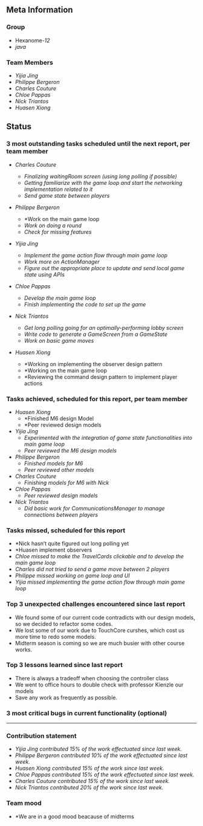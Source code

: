 ## Meta Information

### Group

 * Hexanome-*12*
 * *java*

### Team Members

 * *Yijia Jing*
 * *Philippe Bergeron*
 * *Charles Couture*
 * *Chloe Pappas*
 * *Nick Triantos*
 * *Huasen Xiong*

## Status

### 3 most outstanding tasks scheduled until the next report, per team member

 * *Charles Couture*
   * *Finalizing waitingRoom screen (using long polling if possible)*
   * *Getting familiarize with the game loop and start the networking implementation related to it*
   * *Send game state between players*

 * *Philippe Bergeron*
   * *Work on the main game loop
   * *Work on doing a round*
   * *Check for missing features*
   
 * *Yijia Jing*
   * *Implement the game action flow through main game loop*
   * *Work more on ActionManager*
   * *Figure out the appropriate place to update and send local game state using APIs*
   
 * *Chloe Pappas*
   * *Develop the main game loop*
   * *Finish implementing the code to set up the game*


 * *Nick Triantos*
   * *Get long polling going for an optimally-performing lobby screen*
   * *Write code to generate a GameScreen from a GameState*
   * *Work on basic game moves*

 * *Huasen Xiong*
   * *Working on implementing the observer design pattern
   * *Working on the main game loop
   * *Reviewing the command design pattern to implement player actions
   


### Tasks achieved, scheduled for this report, per team member


 * *Huasen Xiong*
   * *Finished M6 design Model
   * *Peer reviewed design models
 * *Yijia Jing*
   * *Experimented with the integration of game state functionalities into main game loop*
   * *Peer reviewed the M6 design models*
 * *Philippe Bergeron*
   * *Finished models for M6*
   * *Peer reviewed other models*
*  *Charles Couture*
   * *Finishing models for M6 with Nick*
*  *Chloe Pappas*
   * *Peer reviewed design models* 
*  *Nick Triantos*
   * *Did basic work for CommunicationsManager to manage connections between players*


### Tasks missed, scheduled for this report
 * *Nick hasn’t quite figured out long polling yet
 * *Huasen implement observers
 * *Chloe missed to make the TravelCards clickable and to develop the main game loop*
 * *Charles did not tried to send a game move between 2 players*
 * *Philippe missed working on game loop and UI*
 * *Yijia missed implementing the game action flow through main game loop*


### Top 3 unexpected challenges encountered since last report

 * We found some of our current code contradicts with our design models, so we decided to refactor some codes.
 * We lost some of our work due to TouchCore curshes, which cost us more time to redo some models.
 * Midterm season is coming so we are much busier with other course works. 


### Top 3 lessons learned since last report

 * There is always a tradeoff when choosing the controller class
 * We went to office hours to double check with professor Kienzle our models
 * Save any work as frequently as possible.


### 3 most critical bugs in current functionality (optional)
* **

### Contribution statement

 * *Yijia Jing contributed 15% of the work effectuated since last week.*
 * *Philippe Bergeron contributed 10% of the work effectuated since last week.*
 * *Huasen Xiong contributed 15% of the work since last week.*  
 * *Chloe Pappas contributed 15% of the work effectuated since last week.*
 * *Charles Couture contributed 15% of the work since last week.*
 * *Nick Triantos contributed 20% of the work since last week.*

### Team mood

 * *We are in a good mood beacause of midterms
